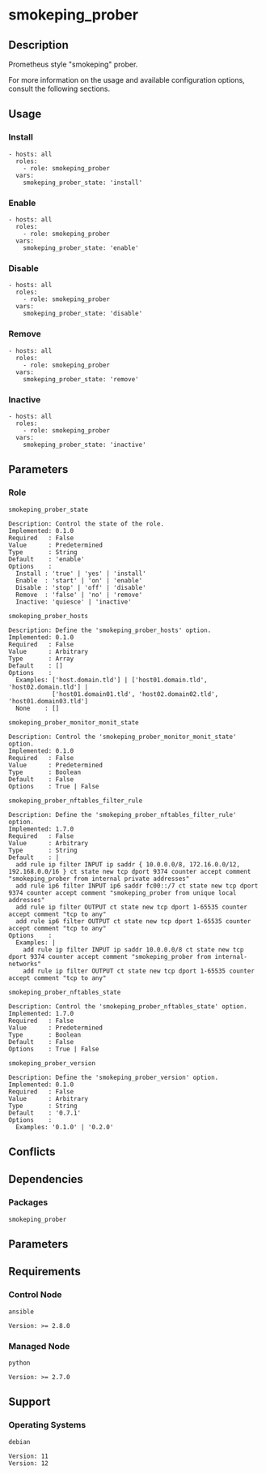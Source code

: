 # smokeping_prober

## Description

Prometheus style "smokeping" prober.

For more information on the usage and available configuration options,
consult the following sections.

## Usage

### Install

```
- hosts: all
  roles:
    - role: smokeping_prober
  vars:
    smokeping_prober_state: 'install'
```

### Enable

```
- hosts: all
  roles:
    - role: smokeping_prober
  vars:
    smokeping_prober_state: 'enable'
```

### Disable

```
- hosts: all
  roles:
    - role: smokeping_prober
  vars:
    smokeping_prober_state: 'disable'
```

### Remove

```
- hosts: all
  roles:
    - role: smokeping_prober
  vars:
    smokeping_prober_state: 'remove'
```

### Inactive

```
- hosts: all
  roles:
    - role: smokeping_prober
  vars:
    smokeping_prober_state: 'inactive'
```

## Parameters

### Role

`smokeping_prober_state`

    Description: Control the state of the role.
    Implemented: 0.1.0
    Required   : False
    Value      : Predetermined
    Type       : String
    Default    : 'enable'
    Options    :
      Install : 'true' | 'yes' | 'install'
      Enable  : 'start' | 'on' | 'enable'
      Disable : 'stop' | 'off' | 'disable'
      Remove  : 'false' | 'no' | 'remove'
      Inactive: 'quiesce' | 'inactive'

`smokeping_prober_hosts`

    Description: Define the 'smokeping_prober_hosts' option.
    Implemented: 0.1.0
    Required   : False
    Value      : Arbitrary
    Type       : Array
    Default    : []
    Options    :
      Examples: ['host.domain.tld'] | ['host01.domain.tld', 'host02.domain.tld'] |
                ['host01.domain01.tld', 'host02.domain02.tld', 'host01.domain03.tld']
      None    : []

`smokeping_prober_monitor_monit_state`

    Description: Control the 'smokeping_prober_monitor_monit_state' option.
    Implemented: 0.1.0
    Required   : False
    Value      : Predetermined
    Type       : Boolean
    Default    : False
    Options    : True | False

`smokeping_prober_nftables_filter_rule`

    Description: Define the 'smokeping_prober_nftables_filter_rule' option.
    Implemented: 1.7.0
    Required   : False
    Value      : Arbitrary
    Type       : String
    Default    : |
      add rule ip filter INPUT ip saddr { 10.0.0.0/8, 172.16.0.0/12, 192.168.0.0/16 } ct state new tcp dport 9374 counter accept comment "smokeping_prober from internal private addresses"
      add rule ip6 filter INPUT ip6 saddr fc00::/7 ct state new tcp dport 9374 counter accept comment "smokeping_prober from unique local addresses"
      add rule ip filter OUTPUT ct state new tcp dport 1-65535 counter accept comment "tcp to any"
      add rule ip6 filter OUTPUT ct state new tcp dport 1-65535 counter accept comment "tcp to any"
    Options    :
      Examples: |
        add rule ip filter INPUT ip saddr 10.0.0.0/8 ct state new tcp dport 9374 counter accept comment "smokeping_prober from internal-networks"
        add rule ip filter OUTPUT ct state new tcp dport 1-65535 counter accept comment "tcp to any"

`smokeping_prober_nftables_state`

    Description: Control the 'smokeping_prober_nftables_state' option.
    Implemented: 1.7.0
    Required   : False
    Value      : Predetermined
    Type       : Boolean
    Default    : False
    Options    : True | False

`smokeping_prober_version`

    Description: Define the 'smokeping_prober_version' option.
    Implemented: 0.1.0
    Required   : False
    Value      : Arbitrary
    Type       : String
    Default    : '0.7.1'
    Options    :
      Examples: '0.1.0' | '0.2.0'

## Conflicts

## Dependencies

### Packages

`smokeping_prober`

## Parameters

## Requirements

### Control Node

`ansible`

    Version: >= 2.8.0

### Managed Node

`python`

    Version: >= 2.7.0

## Support

### Operating Systems

`debian`

    Version: 11
    Version: 12
